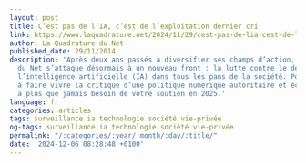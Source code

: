 ```yaml
---
layout: post
title: C’est pas de l’IA, c’est de l’exploitation dernier cri
link: https://www.laquadrature.net/2024/11/29/cest-pas-de-lia-cest-de-lexploitation-dernier-cri
author: La Quadrature du Net
published_date: 29/11/2014
description: 'Après deux ans passés à diversifier ses champs d’action, La Quadrature
  du Net s’attaque désormais à un nouveau front : la lutte contre le déferlement de
  l’intelligence artificielle (IA) dans tous les pans de la société. Pour continuer
  à faire vivre la critique d’une politique numérique autoritaire et écocide, La Quadrature
  a plus que jamais besoin de votre soutien en 2025.'
language: fr
categories: articles
tags: surveillance ia technologie société vie-privée
og-tags: surveillance ia technologie société vie-privée
permalink: "/:categories/:year/:month/:day/:title/"
date: '2024-12-06 08:28:48 +0100'
---
```

